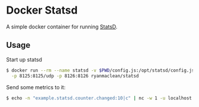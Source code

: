 # Docker Statsd

A simple docker container for running [StatsD](https://github.com/etsy/statsd/).

## Usage

Start up statsd

```bash
$ docker run --rm --name statsd -v $PWD/config.js:/opt/statsd/config.js:ro \
  -p 8125:8125/udp -p 8126:8126 ryanmaclean/statsd
```

Send some metrics to it:

```bash
$ echo -n "example.statsd.counter.changed:10|c" | nc -w 1 -u localhost 8125
```
